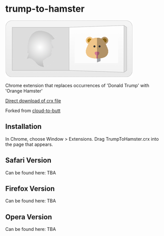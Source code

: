 trump-to-hamster
=============

![](trumplogo.png)

Chrome extension that replaces occurrences of 'Donald Trump' with 'Orange Hamster'

[Direct download of crx file](https://github.com/panicsteve/cloud-to-butt/blob/master/CloudToButt.crx?raw=true)

Forked from [cloud-to-butt](https://github.com/panicsteve/cloud-to-butt)

Installation
------------

In Chrome, choose Window > Extensions.  Drag TrumpToHamster.crx into the page that appears.

Safari Version
--------------

Can be found here: TBA

Firefox Version
---------------

Can be found here: TBA


Opera Version
---------------

Can be found here: TBA

